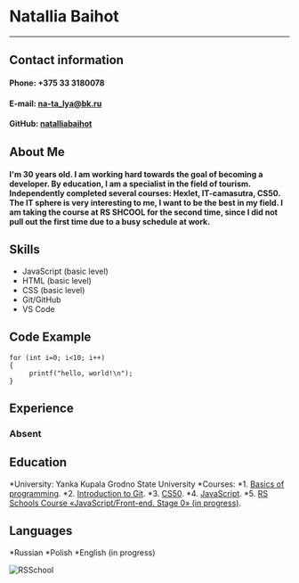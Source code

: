 # Natallia Baihot
____________________________________________________________
## Contact information

#### Phone: +375 33 3180078
#### E-mail: [na-ta_lya@bk.ru](na-ta_lya@bk.ru)
#### GitHub: [natalliabaihot](https://github.com/natalliabaihot)

## About Me

#### I'm 30 years old. I am working hard towards the goal of becoming a developer. By education, I am a specialist in the field of tourism. Independently completed several courses: Hexlet, IT-camasutra, CS50. The IT sphere is very interesting to me, I want to be the best in my field. I am taking the course at RS SHCOOL for the second time, since I did not pull out the first time due to a busy schedule at work.

## Skills

* JavaScript (basic level)
* HTML (basic level)
* CSS (basic level)
* Git/GitHub
* VS Code
## Code Example
```
for (int i=0; i<10; i++)
{
     printf("hello, world!\n");
}
```

## Experience

### Absent

## Education

*University: Yanka Kupala Grodno State University
*Courses:
    *1. [Basics of programming](https://ru.hexlet.io/courses/programming-basics/summary).
    *2. [Introduction to Git](https://ru.hexlet.io/courses/intro_to_git/lessons/github/theory_unit).
    *3. [CS50](https://javarush.ru/quests/lectures/questharvardcs50.level00.lecture02).
    *4. [JavaScript](https://www.youtube.com/watch?v=Glux40jBsZ8).
    *5. [RS Schools Course «JavaScript/Front-end. Stage 0» (in progress)](https://app.rs.school/course/schedule?course=js-fe-preschool-2022q2).

## Languages
*Russian 
*Polish
*English (in progress)

  ![RSSchool](https://www.ibrasfor.com.br/webroot/cur_cursos/recrutamento-e-selecao-1589744722.png)
    


